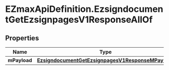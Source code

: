 # EZmaxApiDefinition.EzsigndocumentGetEzsignpagesV1ResponseAllOf

## Properties

Name | Type | Description | Notes
------------ | ------------- | ------------- | -------------
**mPayload** | [**EzsigndocumentGetEzsignpagesV1ResponseMPayload**](EzsigndocumentGetEzsignpagesV1ResponseMPayload.md) |  | 


